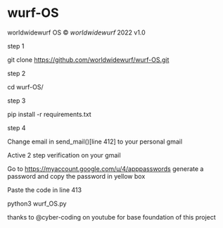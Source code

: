 # wurf-OS

worldwidewurf OS 
© 𝘸𝘰𝘳𝘭𝘥𝘸𝘪𝘥𝘦𝘸𝘶𝘳𝘧 2022
v1.0

step 1 

git clone https://github.com/worldwidewurf/wurf-OS.git

step 2

cd wurf-OS/

step 3

pip install -r requirements.txt

step 4

Change email in send_mail()[line 412] to your personal gmail

Active 2 step verification on your gmail

Go to https://myaccount.google.com/u/4/apppasswords generate a password and copy the password in yellow box

Paste the code in line 413


python3 wurf_OS.py

thanks to @cyber-coding on youtube for base foundation of this project
